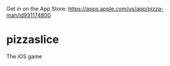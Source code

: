 Get in on the App Store: https://apps.apple.com/us/app/pizza-man/id931174800

pizzaslice
==========

The iOS game
